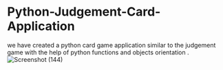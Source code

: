 # Python-Judgement-Card-Application
we have created a python card game application similar to the judgement game  with the help of python functions and objects orientation .
![Screenshot (144)](https://user-images.githubusercontent.com/79142126/183744236-3f876f8a-cfa3-47b8-a099-4c19ffc4bc66.png)
